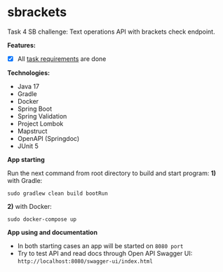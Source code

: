 # sbrackets
Task 4 SB challenge: Text operations API with brackets check endpoint.

**Features:**
- [x] All [task requirements](TASK.md) are done

**Technologies:**
- Java 17
- Gradle
- Docker
- Spring Boot
- Spring Validation
- Project Lombok
- Mapstruct
- OpenAPI (Springdoc)
- JUnit 5

**App starting**

Run the next command from root directory to build and start program: 
**1)** with Gradle:
```
sudo gradlew clean build bootRun
```

**2)** with Docker:
```
sudo docker-compose up
```

**App using and documentation**
* In both starting cases an app will be started on `8080 port`
* Try to test API and read docs through Open API Swagger UI: `http://localhost:8080/swagger-ui/index.html`
